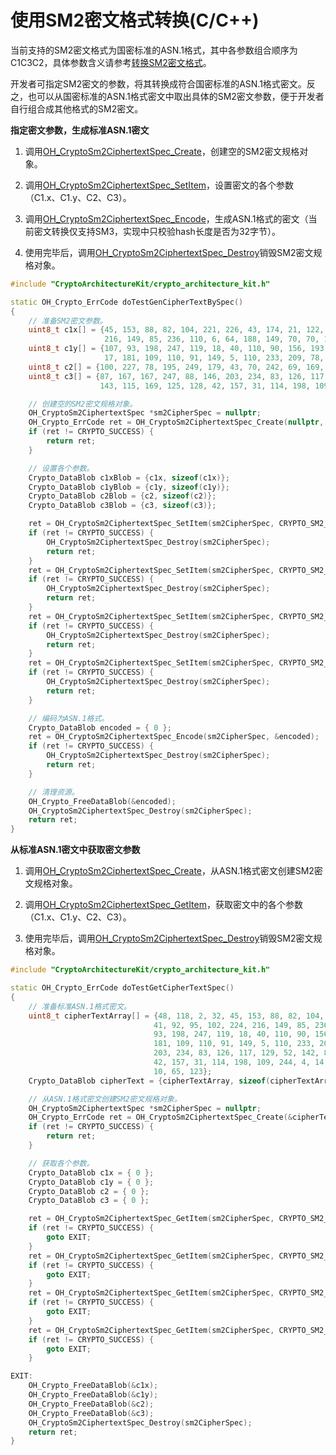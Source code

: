 # 使用SM2密文格式转换(C/C++)

<!--Kit: Crypto Architecture Kit-->
<!--Subsystem: Security-->
<!--Owner: @zxz--3-->
<!--Designer: @lanming-->
<!--Tester: @PAFT-->
<!--Adviser: @zengyawen-->

当前支持的SM2密文格式为国密标准的ASN.1格式，其中各参数组合顺序为C1C3C2，具体参数含义请参考[转换SM2密文格式](crypto-asym-encrypt-decrypt-spec.md#转换sm2密文格式)。

开发者可指定SM2密文的参数，将其转换成符合国密标准的ASN.1格式密文。反之，也可以从国密标准的ASN.1格式密文中取出具体的SM2密文参数，便于开发者自行组合成其他格式的SM2密文。

**指定密文参数，生成标准ASN.1密文**

1. 调用[OH_CryptoSm2CiphertextSpec_Create](../../reference/apis-crypto-architecture-kit/capi-crypto-asym-cipher-h.md#oh_cryptosm2ciphertextspec_create)，创建空的SM2密文规格对象。

2. 调用[OH_CryptoSm2CiphertextSpec_SetItem](../../reference/apis-crypto-architecture-kit/capi-crypto-asym-cipher-h.md#oh_cryptosm2ciphertextspec_setitem)，设置密文的各个参数（C1.x、C1.y、C2、C3）。

3. 调用[OH_CryptoSm2CiphertextSpec_Encode](../../reference/apis-crypto-architecture-kit/capi-crypto-asym-cipher-h.md#oh_cryptosm2ciphertextspec_encode)，生成ASN.1格式的密文（当前密文转换仅支持SM3，实现中只校验hash长度是否为32字节）。

4. 使用完毕后，调用[OH_CryptoSm2CiphertextSpec_Destroy](../../reference/apis-crypto-architecture-kit/capi-crypto-asym-cipher-h.md#oh_cryptosm2ciphertextspec_destroy)销毁SM2密文规格对象。

```C++
#include "CryptoArchitectureKit/crypto_architecture_kit.h"

static OH_Crypto_ErrCode doTestGenCipherTextBySpec()
{
    // 准备SM2密文参数。
    uint8_t c1x[] = {45, 153, 88, 82, 104, 221, 226, 43, 174, 21, 122, 248, 5, 232, 105, 41, 92, 95, 102, 224,
                     216, 149, 85, 236, 110, 6, 64, 188, 149, 70, 70, 183};
    uint8_t c1y[] = {107, 93, 198, 247, 119, 18, 40, 110, 90, 156, 193, 158, 205, 113, 170, 128, 146, 109, 75,
                     17, 181, 109, 110, 91, 149, 5, 110, 233, 209, 78, 229, 96};
    uint8_t c2[] = {100, 227, 78, 195, 249, 179, 43, 70, 242, 69, 169, 10, 65, 123};
    uint8_t c3[] = {87, 167, 167, 247, 88, 146, 203, 234, 83, 126, 117, 129, 52, 142, 82, 54, 152, 226, 201, 111,
                    143, 115, 169, 125, 128, 42, 157, 31, 114, 198, 109, 244};

    // 创建空的SM2密文规格对象。
    OH_CryptoSm2CiphertextSpec *sm2CipherSpec = nullptr;
    OH_Crypto_ErrCode ret = OH_CryptoSm2CiphertextSpec_Create(nullptr, &sm2CipherSpec);
    if (ret != CRYPTO_SUCCESS) {
        return ret;
    }

    // 设置各个参数。
    Crypto_DataBlob c1xBlob = {c1x, sizeof(c1x)};
    Crypto_DataBlob c1yBlob = {c1y, sizeof(c1y)};
    Crypto_DataBlob c2Blob = {c2, sizeof(c2)};
    Crypto_DataBlob c3Blob = {c3, sizeof(c3)};

    ret = OH_CryptoSm2CiphertextSpec_SetItem(sm2CipherSpec, CRYPTO_SM2_CIPHERTEXT_C1_X, &c1xBlob);
    if (ret != CRYPTO_SUCCESS) {
        OH_CryptoSm2CiphertextSpec_Destroy(sm2CipherSpec);
        return ret;
    }
    ret = OH_CryptoSm2CiphertextSpec_SetItem(sm2CipherSpec, CRYPTO_SM2_CIPHERTEXT_C1_Y, &c1yBlob);
    if (ret != CRYPTO_SUCCESS) {
        OH_CryptoSm2CiphertextSpec_Destroy(sm2CipherSpec);
        return ret;
    }
    ret = OH_CryptoSm2CiphertextSpec_SetItem(sm2CipherSpec, CRYPTO_SM2_CIPHERTEXT_C2, &c2Blob);
    if (ret != CRYPTO_SUCCESS) {
        OH_CryptoSm2CiphertextSpec_Destroy(sm2CipherSpec);
        return ret;
    }
    ret = OH_CryptoSm2CiphertextSpec_SetItem(sm2CipherSpec, CRYPTO_SM2_CIPHERTEXT_C3, &c3Blob);
    if (ret != CRYPTO_SUCCESS) {
        OH_CryptoSm2CiphertextSpec_Destroy(sm2CipherSpec);
        return ret;
    }

    // 编码为ASN.1格式。
    Crypto_DataBlob encoded = { 0 };
    ret = OH_CryptoSm2CiphertextSpec_Encode(sm2CipherSpec, &encoded);
    if (ret != CRYPTO_SUCCESS) {
        OH_CryptoSm2CiphertextSpec_Destroy(sm2CipherSpec);
        return ret;
    }

    // 清理资源。
    OH_Crypto_FreeDataBlob(&encoded);
    OH_CryptoSm2CiphertextSpec_Destroy(sm2CipherSpec);
    return ret;
}
```

**从标准ASN.1密文中获取密文参数**

1. 调用[OH_CryptoSm2CiphertextSpec_Create](../../reference/apis-crypto-architecture-kit/capi-crypto-asym-cipher-h.md#oh_cryptosm2ciphertextspec_create)，从ASN.1格式密文创建SM2密文规格对象。

2. 调用[OH_CryptoSm2CiphertextSpec_GetItem](../../reference/apis-crypto-architecture-kit/capi-crypto-asym-cipher-h.md#oh_cryptosm2ciphertextspec_getitem)，获取密文中的各个参数（C1.x、C1.y、C2、C3）。

3. 使用完毕后，调用[OH_CryptoSm2CiphertextSpec_Destroy](../../reference/apis-crypto-architecture-kit/capi-crypto-asym-cipher-h.md#oh_cryptosm2ciphertextspec_destroy)销毁SM2密文规格对象。

```C++
#include "CryptoArchitectureKit/crypto_architecture_kit.h"

static OH_Crypto_ErrCode doTestGetCipherTextSpec()
{
    // 准备标准ASN.1格式密文。
    uint8_t cipherTextArray[] = {48, 118, 2, 32, 45, 153, 88, 82, 104, 221, 226, 43, 174, 21, 122, 248, 5, 232, 105,
                                41, 92, 95, 102, 224, 216, 149, 85, 236, 110, 6, 64, 188, 149, 70, 70, 183, 2, 32, 107,
                                93, 198, 247, 119, 18, 40, 110, 90, 156, 193, 158, 205, 113, 170, 128, 146, 109, 75, 17,
                                181, 109, 110, 91, 149, 5, 110, 233, 209, 78, 229, 96, 4, 32, 87, 167, 167, 247, 88, 146,
                                203, 234, 83, 126, 117, 129, 52, 142, 82, 54, 152, 226, 201, 111, 143, 115, 169, 125, 128,
                                42, 157, 31, 114, 198, 109, 244, 4, 14, 100, 227, 78, 195, 249, 179, 43, 70, 242, 69, 169,
                                10, 65, 123};
    Crypto_DataBlob cipherText = {cipherTextArray, sizeof(cipherTextArray)};

    // 从ASN.1格式密文创建SM2密文规格对象。
    OH_CryptoSm2CiphertextSpec *sm2CipherSpec = nullptr;
    OH_Crypto_ErrCode ret = OH_CryptoSm2CiphertextSpec_Create(&cipherText, &sm2CipherSpec);
    if (ret != CRYPTO_SUCCESS) {
        return ret;
    }

    // 获取各个参数。
    Crypto_DataBlob c1x = { 0 };
    Crypto_DataBlob c1y = { 0 };
    Crypto_DataBlob c2 = { 0 };
    Crypto_DataBlob c3 = { 0 };

    ret = OH_CryptoSm2CiphertextSpec_GetItem(sm2CipherSpec, CRYPTO_SM2_CIPHERTEXT_C1_X, &c1x);
    if (ret != CRYPTO_SUCCESS) {
        goto EXIT;
    }
    ret = OH_CryptoSm2CiphertextSpec_GetItem(sm2CipherSpec, CRYPTO_SM2_CIPHERTEXT_C1_Y, &c1y);
    if (ret != CRYPTO_SUCCESS) {
        goto EXIT;
    }
    ret = OH_CryptoSm2CiphertextSpec_GetItem(sm2CipherSpec, CRYPTO_SM2_CIPHERTEXT_C2, &c2);
    if (ret != CRYPTO_SUCCESS) {
        goto EXIT;
    }
    ret = OH_CryptoSm2CiphertextSpec_GetItem(sm2CipherSpec, CRYPTO_SM2_CIPHERTEXT_C3, &c3);
    if (ret != CRYPTO_SUCCESS) {
        goto EXIT;
    }

EXIT:
    OH_Crypto_FreeDataBlob(&c1x);
    OH_Crypto_FreeDataBlob(&c1y);
    OH_Crypto_FreeDataBlob(&c2);
    OH_Crypto_FreeDataBlob(&c3);
    OH_CryptoSm2CiphertextSpec_Destroy(sm2CipherSpec);
    return ret;
}
```

